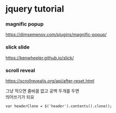 # jquery tutorial

### magnific popup

https://dimsemenov.com/plugins/magnific-popup/

### slick slide

https://kenwheeler.github.io/slick/

### scroll reveal

https://scrollrevealjs.org/api/after-reset.html

그냥 적으면
줄바꿈 없고
공백 두개를 두면  
띄어쓰기가 되요

```
var headerClone = $('header').contents().clone();
```
